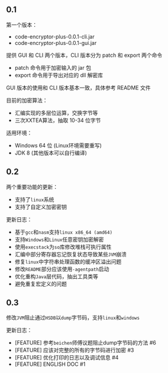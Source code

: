 ## 0.1

第一个版本：
- code-encryptor-plus-0.0.1-cli.jar
- code-encryptor-plus-0.0.1-gui.jar

提供 GUI 和 CLI 两个版本，CLI 版本分为 patch 和 export 两个命令
- patch 命令用于加密输入的 jar 包
- export 命令用于导出对应的 dll 解密库

GUI 版本的使用和 CLI 版本基本一致，具体参考 README 文件

目前的加密算法：
- 汇编实现的多层位运算，交换字节等
- 三次XXTEA算法，抽取 10-34 位字节

适用环境：
- Windows 64 位 (Linux环境需要重写)
- JDK 8 (其他版本可以自行编译)

## 0.2

两个重要功能的更新：
- 支持了`linux`系统
- 支持了自定义加密密钥

更新日志：
- 基于`gcc`和`nasm`支持`linux x86_64 (amd64)`
- 支持`Windows`和`Linux`任意密钥加密解密
- 使用`execstack`为`so`库修改堆栈可执行属性
- 汇编中部分寄存器忘记恢复状态导致某些`JVM`崩溃
- 修复`linux`中字符串处理函数的缓冲区溢出问题
- 修改`README`部分应该使用`-agentpath`启动
- 优化重构`Java`层代码，抽出工具类等
- 避免重复宏定义的问题

## 0.3

修改`JVM`阻止通过`HSDB`以`dump`字节码，支持`linux`和`windows`

更新日志：
- [FEATURE] 参考`beichen`师傅议题阻止dump字节码的方法 #6
- [FEATURE] 应该对完整的所有的字节码进行加密 #3
- [FEATURE] 优化打印的日志以及调试信息 #4
- [FEATURE] ENGLISH DOC #1
